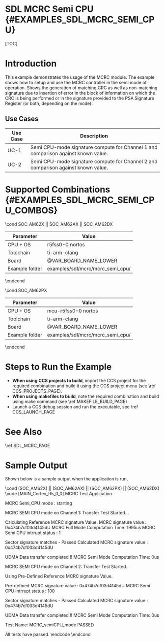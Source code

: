 # SDL MCRC Semi CPU {#EXAMPLES_SDL_MCRC_SEMI_CPU}

[TOC]

# Introduction

This example demonstrates the usage of the MCRC module. The example shows how to setup and use the MCRC controller in the semi mode of operation.
Shows the generation of matching CRC as well as non-matching signature due to insertion of error in the block of information on which the CRC
is being performed or in the signature provided to the PSA Signature Register (or both, depending on the mode).

Use Cases
---------

 Use Case | Description
 ---------|------------
 UC-1     | Semi CPU-mode signature compute for Channel 1 and comparison against known value.
 UC-2     | Semi CPU-mode signature compute for Channel 2 and comparison against known value.

# Supported Combinations {#EXAMPLES_SDL_MCRC_SEMI_CPU_COMBOS}

\cond SOC_AM62X || SOC_AM62AX || SOC_AM62DX

 Parameter      | Value
 ---------------|-----------
 CPU + OS       | r5fss0-0 nortos
 Toolchain      | ti-arm-clang
 Board          | @VAR_BOARD_NAME_LOWER
 Example folder | examples/sdl/mcrc/mcrc_semi_cpu/

\endcond

\cond SOC_AM62PX

 Parameter      | Value
 ---------------|-----------
 CPU + OS       | mcu-r5fss0-0 nortos
 Toolchain      | ti-arm-clang
 Board          | @VAR_BOARD_NAME_LOWER
 Example folder | examples/sdl/mcrc/mcrc_semi_cpu/

\endcond

# Steps to Run the Example

- **When using CCS projects to build**, import the CCS project for the required combination
  and build it using the CCS project menu (see \ref CCS_PROJECTS_PAGE).
- **When using makefiles to build**, note the required combination and build using
  make command (see \ref MAKEFILE_BUILD_PAGE)
- Launch a CCS debug session and run the executable, see \ref CCS_LAUNCH_PAGE

# See Also

\ref SDL_MCRC_PAGE

# Sample Output

Shown below is a sample output when the application is run,


\cond (SOC_AM62X) || (SOC_AM62AX) || (SOC_AM62PX) || (SOC_AM62DX)
\code
[MAIN_Cortex_R5_0_0]
 MCRC Test Application


MCRC Semi_CPU mode : starting


MCRC SEMI CPU mode on Channel 1: Transfer Test Started...

Calculating Reference MCRC signature Value.
 MCRC signature value : 0x474b7cf03d4145dU
MCRC Full Mode Computation Time: 1995us
MCRC Semi CPU intrrupt status : 1

Sector signature matches - Passed
Calculated MCRC signature value : 0x474b7cf003d4145dU

UDMA Data transfer completed !!
MCRC Semi Mode Computation Time: 0us

MCRC SEMI CPU mode on Channel 2: Transfer Test Started...

Using Pre-Defined Reference MCRC signature Value.

Pre-defined MCRC signature value : 0x474b7cf03d4145dU
MCRC Semi CPU intrrupt status : 100

Sector signature matches - Passed
Calculated MCRC signature value : 0x474b7cf003d4145dU

UDMA Data transfer completed !!
MCRC Semi Mode Computation Time: 0us

Test Name: MCRC_semiCPU_mode  PASSED

 All tests have passed.
\endcode
\endcond

